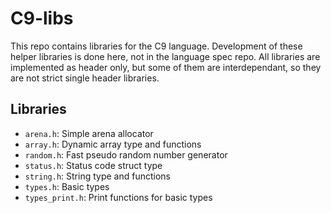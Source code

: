 # C9-libs
 
This repo contains libraries for the C9 language. Development of these helper libraries is done here, not in the language spec repo.
All libraries are implemented as header only, but some of them are interdependant, so they are not strict single header libraries.

## Libraries

- `arena.h`: Simple arena allocator
- `array.h`: Dynamic array type and functions
- `random.h`: Fast pseudo random number generator
- `status.h`: Status code struct type
- `string.h`: String type and functions
- `types.h`: Basic types
- `types_print.h`: Print functions for basic types
